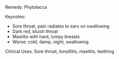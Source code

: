 Remedy: Phytolacca

Keynotes:
- Sore throat, pain radiates to ears on swallowing
- Dark red, bluish throat
- Mastitis with hard, lumpy breasts
- Worse: cold, damp, night, swallowing

Clinical Uses: Sore throat, tonsillitis, mastitis, teething